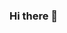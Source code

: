 ### Hi there 👋

<!--
**ingrdfinger/ingrdfinger** is a ✨ _special_ ✨ repository because its `README.md` (this file) appears on your GitHub profile.

Here are some ideas to get you started:

- 🔭 I’m currently working on ...
- 🌱 I’m currently learning ...
- 👯 I’m looking to collaborate on ...
- 🤔 I’m looking for help with ...
- 💬 Ask me about ...
- 📫 How to reach me: ...
- 😄 Pronouns: ...
- ⚡ Fun fact: ...
https://www.webfx.com/tools/emoji-cheat-sheet/ (emojis)
https://github.com/anuraghazra/github-readme-stats (estatísticas)
https://github.com/Ileriayo/markdown-badges?tab=readme-ov-file#badges (linguagens)

Meu nome é Ingrid e atualmente estou cursando o 3° semestre de Engenharia da Computação na Universidade Católica Dom Bosco, no período noturno.
No momento, estou aprendendo a linguagem Java, poré, possuo conhecimento básico de Javascrpit, HTML e Python.

### 💻 Linguagens
![Java](https://img.shields.io/badge/java-%23ED8B00.svg?style=for-the-badge&logo=openjdk&logoColor=white) ![Python](https://img.shields.io/badge/python-3670A0?style=for-the-badge&logo=python&logoColor=ffdd54)

### 💌 Contato
-->

